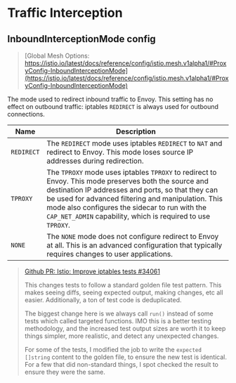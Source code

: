# Traffic Interception

## InboundInterceptionMode config

> [Global Mesh Options: https://istio.io/latest/docs/reference/config/istio.mesh.v1alpha1/#ProxyConfig-InboundInterceptionMode](https://istio.io/latest/docs/reference/config/istio.mesh.v1alpha1/#ProxyConfig-InboundInterceptionMode)

The mode used to redirect inbound traffic to Envoy. This setting has no effect on outbound traffic: iptables `REDIRECT` is always used for outbound connections.

| Name       | Description                                                  |
| ---------- | ------------------------------------------------------------ |
| `REDIRECT` | The `REDIRECT` mode uses iptables `REDIRECT` to `NAT` and redirect to Envoy. This mode loses source IP addresses during redirection. |
| `TPROXY`   | The `TPROXY` mode uses iptables `TPROXY` to redirect to Envoy. This mode preserves both the source and destination IP addresses and ports, so that they can be used for advanced filtering and manipulation. This mode also configures the sidecar to run with the `CAP_NET_ADMIN` capability, which is required to use `TPROXY`. |
| `NONE`     | The `NONE` mode does not configure redirect to Envoy at all. This is an advanced configuration that typically requires changes to user applications. |



> [Github PR: Istio: Improve iptables tests #34061](https://github.com/istio/istio/pull/34061)
>
> This changes tests to follow a standard golden file test pattern. This makes seeing diffs, seeing expected output, making changes, etc all easier. Additionally, a ton of test code is deduplicated.
>
> The biggest change here is we always call `run()` instead of some tests which called targeted functions. IMO this is a better testing methodology, and the increased test output sizes are worth it to keep things simpler, more realistic, and detect any unexpected changes.
>
> For some of the tests, I modified the job to write the `expected []string` content to the golden file, to ensure the new test is identical. For a few that did non-standard things, I spot checked the result to ensure they were the same.



